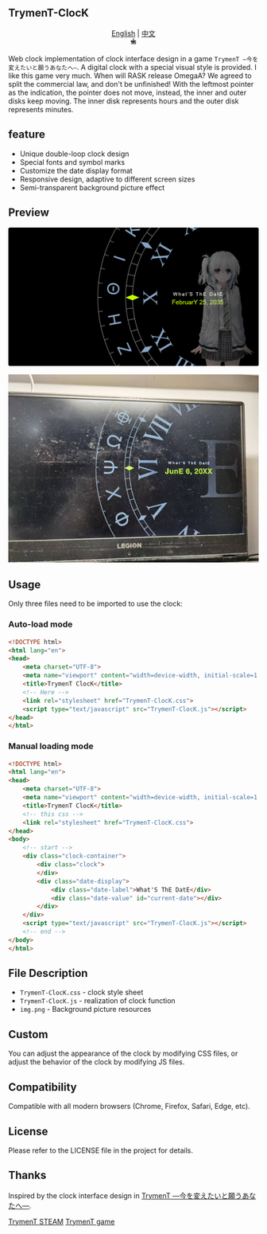## TrymenT-ClocK

<div align="center"> <a href="README.md">English</a> | <a href="README_zh.md">中文</a> <br/> <svg xmlns="http://www.w3.org/2000/svg" width="16" height="16" viewBox="0 0 24 24" fill="none" stroke="currentColor" stroke-width="2" stroke-linecap="round" stroke-linejoin="round"> <path d="M5 8l6 6 6-6"/> <path d="M12 2v12"/> <path d="M5 17h12a2 2 0 0 0 0-4H7a2 2 0 0 1 0-4h12"/> </svg> </div>

Web clock implementation of clock interface design in a game `TrymenT ―今を変えたいと願うあなたへ―`. A digital clock with a special visual style is provided.
I like this game very much. When will RASK release OmegaA? We agreed to split the commercial law, and don't be unfinished!
With the leftmost pointer as the indication, the pointer does not move, instead, the inner and outer disks keep moving. The inner disk represents hours and the outer disk represents minutes.

## feature
- Unique double-loop clock design
- Special fonts and symbol marks
- Customize the date display format
- Responsive design, adaptive to different screen sizes
- Semi-transparent background picture effect

## Preview
![running picture tryment-clock](https://github.com/tokisaki-galaxy/tryment-clock/blob/master/README/result.png)

![in-game pictures](https://github.com/tokisaki-galaxy/tryment-clock/blob/master/README/ins.jpg)


## Usage
Only three files need to be imported to use the clock:


### Auto-load mode
```html
<!DOCTYPE html>
<html lang="en">
<head>
    <meta charset="UTF-8">
    <meta name="viewport" content="width=device-width, initial-scale=1.0">
    <title>TrymenT ClocK</title>
    <!-- Here -->
    <link rel="stylesheet" href="TrymenT-ClocK.css">
    <script type="text/javascript" src="TrymenT-ClocK.js"></script>
</head>
</html>
```

### Manual loading mode
```html
<!DOCTYPE html>
<html lang="en">
<head>
    <meta charset="UTF-8">
    <meta name="viewport" content="width=device-width, initial-scale=1.0">
    <title>TrymenT ClocK</title>
    <!-- this css -->
    <link rel="stylesheet" href="TrymenT-ClocK.css">
</head>
<body>
    <!-- start -->
    <div class="clock-container">
        <div class="clock">
        </div>
        <div class="date-display">
            <div class="date-label">What'S ThE DatE</div>
            <div class="date-value" id="current-date"></div>
        </div>
    </div>
    <script type="text/javascript" src="TrymenT-ClocK.js"></script>
    <!-- end -->
</body>
</html>
```

## File Description
- `TrymenT-ClocK.css` - clock style sheet
- `TrymenT-ClocK.js` - realization of clock function
- `img.png` - Background picture resources

## Custom
You can adjust the appearance of the clock by modifying CSS files, or adjust the behavior of the clock by modifying JS files.

## Compatibility
Compatible with all modern browsers (Chrome, Firefox, Safari, Edge, etc).

## License
Please refer to the LICENSE file in the project for details.

## Thanks
Inspired by the clock interface design in [TrymenT ―今を変えたいと願うあなたへ―](https://store.steampowered.com/app/1183260?snr=5000_5100__).

[TrymenT STEAM](https://store.steampowered.com/app/1183260?snr=5000_5100__)
[TrymenT game](https://re-tryment.com/product/)